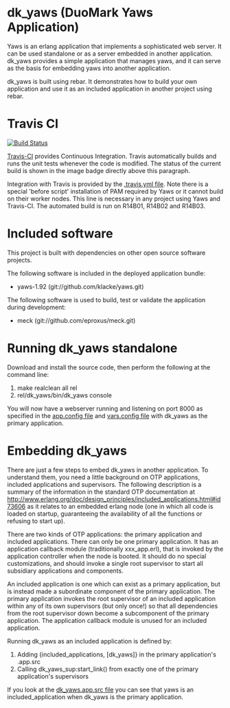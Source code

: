 dk_yaws (DuoMark Yaws Application)
==================================

Yaws is an erlang application that implements a sophisticated web server. It can be used standalone or as a server embedded in another application. dk_yaws provides a simple application that manages yaws, and it can serve as the basis for embedding yaws into another application.

dk_yaws is built using rebar. It demonstrates how to build your own application and use it as an included application in another project using rebar.

Travis CI
=========

[![Build Status](http://travis-ci.org/duomark/dk_yaws.png)](http://travis-ci.org/duomark/dk_yaws])

[Travis-CI](http://about.travis-ci.org/) provides Continuous Integration. Travis automatically builds and runs the unit tests whenever the code is modified. The status of the current build is shown in the image badge directly above this paragraph.

Integration with Travis is provided by the [.travis.yml file](https://raw.github.com/duomark/dk_yaws/master/.travis.yml). Note there is a special 'before script' installation of PAM required by Yaws or it cannot build on their worker nodes. This line is necessary in any project using Yaws and Travis-CI. The automated build is run on R14B01, R14B02 and R14B03.

Included software
=================

This project is built with dependencies on other open source software projects.

The following software is included in the deployed application bundle:

  * yaws-1.92 (git://github.com/klacke/yaws.git)

The following software is used to build, test or validate the application during development:

  * meck (git://github.com/eproxus/meck.git)

Running dk_yaws standalone
==========================

Download and install the source code, then perform the following at the command line:

  1. make realclean all rel
  1. rel/dk_yaws/bin/dk_yaws console

You will now have a webserver running and listening on port 8000 as specified in the [app.config file](https://raw.github.com/duomark/dk_yaws/master/rel/files/app.config) and [vars.config file](https://raw.github.com/duomark/dk_yaws/master/rel/files/vars.config) with dk_yaws as the primary application.

Embedding dk_yaws
=================

There are just a few steps to embed dk_yaws in another application. To understand them, you need a little background on OTP applications, included applications and supervisors. The following description is a summary of the information in the standard OTP documentation at http://www.erlang.org/doc/design_principles/included_applications.html#id73606 as it relates to an embedded erlang node (one in which all code is loaded on startup, guaranteeing the availability of all the functions or refusing to start up).

There are two kinds of OTP applications: the primary application and included applications. There can only be one primary application. It has an application callback module (traditionally xxx_app.erl), that is invoked by the application controller when the node is booted. It should do no special customizations, and should invoke a single root supervisor to start all subsidiary applications and components.

An included application is one which can exist as a primary application, but is instead made a subordinate component of the primary application. The primary application invokes the root supervisor of an included application within any of its own supervisors (but only once!) so that all dependencies from the root supervisor down become a subcomponent of the primary application. The application callback module is unused for an included application.

Running dk_yaws as an included application is defined by:

  1. Adding {included_applications, [dk_yaws]} in the primary application's .app.src
  1. Calling dk_yaws_sup:start_link() from exactly one of the primary application's supervisors

If you look at the [dk_yaws.app.src file](https://raw.github.com/duomark/dk_yaws/master/src/dk_yaws.app.src) you can see that yaws is an included_application when dk_yaws is the primary application.


